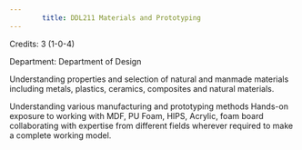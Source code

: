 ```yaml
---
        title: DDL211 Materials and Prototyping
---
```

Credits: 3 (1-0-4)

Department: Department of Design

Understanding properties and selection of natural and manmade materials including metals, plastics, ceramics, composites and natural materials.

Understanding various manufacturing and prototyping methods Hands-on exposure to working with MDF, PU Foam, HIPS, Acrylic, foam board collaborating with expertise from different fields wherever required to make a complete working model.